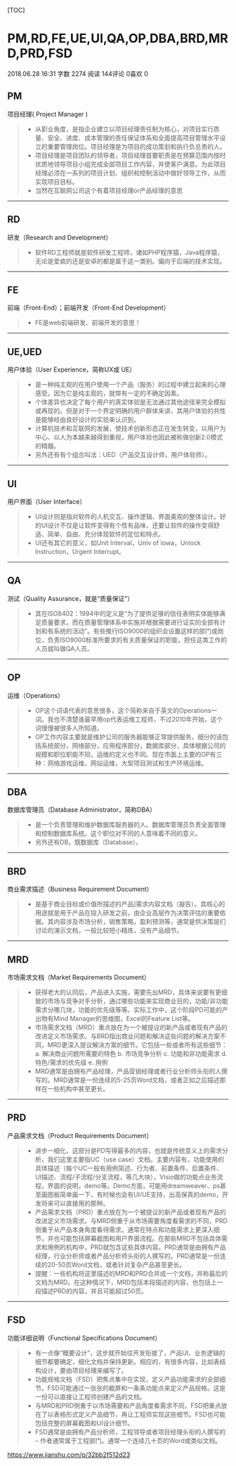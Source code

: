 [TOC]



# PM,RD,FE,UE,UI,QA,OP,DBA,BRD,MRD,PRD,FSD

 

2018.06.28 16:31 字数 2274 阅读 144评论 0喜欢 0

## PM

项目经理( Project Manager )

> - 从职业角度，是指企业建立以项目经理责任制为核心，对项目实行质量、安全、进度、成本管理的责任保证体系和全面提高项目管理水平设立的重要管理岗位。项目经理是为项目的成功策划和执行负总责的人。
> - 项目经理是项目团队的领导者，项目经理首要职责是在预算范围内按时优质地领导项目小组完成全部项目工作内容，并使客户满意。为此项目经理必须在一系列的项目计划、组织和控制活动中做好领导工作，从而实现项目目标。
> - 当然在互联网公司这个有着项目经理or产品经理的意思

------

## RD

研发（Research and Development）

> - 软件RD工程师就是软件研发工程师，诸如PHP程序猿，Java程序猿，无论是爱疯的还是安卓的都是属于这一类别。偏向于后端的技术实现。

------

## FE

前端（Front-End）；前端开发（Front-End Development）

> - FE是web前端研发、前端开发的意思！

------

## UE,UED

用户体验（User Experience，简称UX或 UE）

> - 是一种纯主观的在用户使用一个产品（服务）的过程中建立起来的心理感受。因为它是纯主观的，就带有一定的不确定因素。
> - 个体差异也决定了每个用户的真实体验是无法通过其他途径来完全模拟或再现的。但是对于一个界定明确的用户群体来讲，其用户体验的共性是能够经由良好设计的实验来认识到。
> - 计算机技术和互联网的发展，使技术创新形态正在发生转变，以用户为中心、以人为本越来越得到重视，用户体验也因此被称做创新2.0模式的精髓。
> - 另外还有有个组合叫法：UED（产品交互设计师，用户体验师）。

------

## UI

用户界面（User Interface）

> - UI设计则是指对软件的人机交互、操作逻辑、界面美观的整体设计。好的UI设计不仅是让软件变得有个性有品味，还要让软件的操作变得舒适、简单、自由、充分体现软件的定位和特点。
> - UI还有其它的意义，如Unit Interval，Univ of Iowa，Unlock Instruction，Urgent Interrupt。

------

## QA

测试（Quality Assurance，就是“质量保证”）

> - 其在ISO8402：1994中的定义是“为了提供足够的信任表明实体能够满足质量要求，而在质量管理体系中实施并根据需要进行证实的全部有计划和有系统的活动”。有些推行ISO9000的组织会设置这样的部门或岗位，负责ISO9000标准所要求的有关质量保证的职能，担任这类工作的人员就叫做QA人员。

------

## OP

运维（Operations）

> - OP这个词语代表的意思很多，这个简称来自于英文的Operations一词。我也不清楚谁最早用op代表运维工程师，不过2010年开始，这个词慢慢被很多人所知道。
> - OP工作内容主要就是维护公司的服务器能够正常提供服务，细分的话包括系统部分，网络部分，应用程序部分，数据库部分，具体根据公司的规模和职位职能不同，运维的定义也不同。现在市面上主要的OP有三种：网络游戏运维，网站运维，大型项目测试和生产环境运维。

------

## DBA

数据库管理员（Database Administrator，简称DBA）

> - 是一个负责管理和维护数据库服务器的人。数据库管理员负责全面管理和控制数据库系统。这个职位对不同的人意味着不同的意义。
> - 另外还有DB，既数据库（Database）。

------

## BRD

商业需求描述（Business Requirement Document）

> - 是基于商业目标或价值所描述的产品]需求内容文档（报告）。其核心的用途就是用于产品在投入研发之前，由企业高层作为决策评估的重要依据。其内容涉及市场分析，销售策略，盈利预测等，通常是供决策层们讨论的演示文档，一般比较短小精炼，没有产品细节。

------

## MRD

市场需求文档（Market Requirements Document）

> - 获得老大的认同后，产品进入实施，需要先出MRD，具体来说要有更细致的市场与竞争对手分析，通过哪些功能来实现商业目的，功能/非功能需求分哪几块，功能的优先级等等。实际工作中，这个阶段PD可能的产出物有Mind Manager的思维图，Excel的Feature List等。
> - 市场需求文档（MRD）重点放在为一个被提议的新产品或者现有产品的改进定义市场需求。与BRD指出商业问题和解决这些问题的解决方案不同，MRD更深入提议解决方案的细节。它包括一些或者所有这些细节：
>   a. 解决商业问题所需要的特色
>   b. 市场竞争分析
>   c. 功能和非功能需求
>   d. 特色/需求的优先级
>   e. 用例
> - MRD通常是由拥有产品经理，产品营销经理或者行业分析师头衔的人撰写的。MRD通常是一份连续的5-25页Word文档，或者正如之后描述那样在一些机构中甚至更长。

------

## PRD

产品需求文档（Product Requirements Document）

> - 进步一细化，这部分是PD写得最多的内容，也就是传统意义上的需求分析，我们这里主要指UC（use case）文档。主要内容有，功能使用的具体描述（每个UC一般有用例简述、行为者、前置条件、后置条件、UI描述、流程/子流程/分支流程，等几大块），Visio做的功能点业务流程，界面的说明，demo等。Demo方面，可能用dreamweaver、ps甚至画图板简单画一下，有时候也会有UI/UE支持，出高保真的demo，开发将来可以直接用的那种。
> - 产品需求文档（PRD）重点放在为一个被提议的新产品或者现有产品的改进定义市场需求。与MRD侧重于从市场需要角度看需求的不同，PRD侧重于从产品本身角度看待需求。通常在特点和功能需求上更深入细节，并也可能包括屏幕截图和用户界面流程。在那些MRD不包括具体需求和用例的机构中，PRD就包含这些具体内容。PRD通常是由拥有产品经理，行业分析师或者产品分析师头衔的人撰写的。PRD通常是一份连续的20-50页Word文档，或者针对复杂产品甚至更长。
> - 提醒：一些机构将这里描述的MRD和PRD合并成一个文档，并称最后的文档为MRD。在这种情况下，MRD包括本段描述的内容，也包括上一段描述PRD的内容，并且可能超过50页。

------

## FSD

功能详细说明（Functional Specifications Document）

> - 有一点像“概要设计”，这步就开始往开发衔接了，产品UI、业务逻辑的细节都要确定，细化文档并保持更新。相应的，有很多内容，比如表结构设计，要由项目经理来编写了。
> - 功能规格文档（FSD）把焦点集中在实现，定义产品功能需求的全部细节。FSD可能通过一张张的截屏和一条条功能点来定义产品规格。这是一份可以直接让工程师创建产品的文档。
> - 与MRD和PRD侧重于以市场需要和产品角度看需求不同，FSD把重点放在了以表格形式定义产品细节，再让工程师实现这些细节。FSD也可能包括完整的屏幕截图和UI设计细节。
> - FSD通常是由拥有产品分析师，工程领导或者项目经理头衔的人撰写的 – 作者通常属于工程部门。通常一个连续几十页的Word或类似文档。





<https://www.jianshu.com/p/32bb2f512d23>